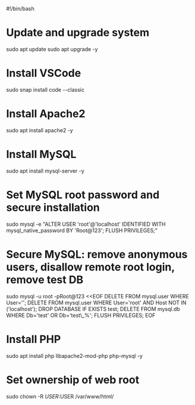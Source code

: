 #!/bin/bash

# Update and upgrade system
sudo apt update
sudo apt upgrade -y

# Install VSCode
sudo snap install code --classic

# Install Apache2
sudo apt install apache2 -y

# Install MySQL
sudo apt install mysql-server -y

# Set MySQL root password and secure installation
sudo mysql -e "ALTER USER 'root'@'localhost' IDENTIFIED WITH mysql_native_password BY 'Root@123'; FLUSH PRIVILEGES;"

# Secure MySQL: remove anonymous users, disallow remote root login, remove test DB
sudo mysql -u root -pRoot@123 <<EOF
DELETE FROM mysql.user WHERE User='';
DELETE FROM mysql.user WHERE User='root' AND Host NOT IN ('localhost');
DROP DATABASE IF EXISTS test;
DELETE FROM mysql.db WHERE Db='test' OR Db='test\\_%';
FLUSH PRIVILEGES;
EOF

# Install PHP
sudo apt install php libapache2-mod-php php-mysql -y

# Set ownership of web root
sudo chown -R $USER:$USER /var/www/html/
